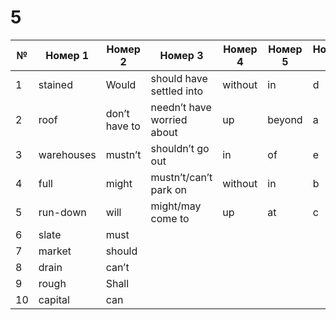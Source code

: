 # 5
№ | Номер 1 | Номер 2 | Номер 3 | Номер 4 | Номер 5 | Номер 6
| --- | --- | --- | --- | --- | --- | --- |
1 | stained | Would | should have settled into | without | in | d
2 | roof | don’t have to | needn’t have worried about | up | beyond | a
3 | warehouses | mustn’t  | shouldn’t go out | in | of | e
4 | full | might | mustn’t/can’t park on | without | in | b
5 | run-down | will | might/may come to | up | at | c
6 | slate | must
7 | market | should
8 | drain | can’t
9 | rough | Shall
10 | capital | can
